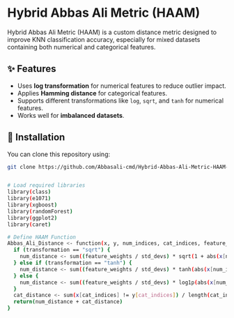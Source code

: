 

# Hybrid Abbas Ali Metric (HAAM)

Hybrid Abbas Ali Metric (HAAM) is a custom distance metric designed to improve KNN classification accuracy, especially for mixed datasets containing both numerical and categorical features.

## ✨ Features
- Uses **log transformation** for numerical features to reduce outlier impact.
- Applies **Hamming distance** for categorical features.
- Supports different transformations like `log`, `sqrt`, and `tanh` for numerical features.
- Works well for **imbalanced datasets**.

## 📌 Installation

You can clone this repository using:

```bash
git clone https://github.com/Abbasali-cmd/Hybrid-Abbas-Ali-Metric-HAAM-.git


# Load required libraries
library(class)
library(e1071)
library(xgboost)
library(randomForest)
library(ggplot2)
library(caret)

# Define HAAM Function
Abbas_Ali_Distance <- function(x, y, num_indices, cat_indices, feature_weights, std_devs, transformation = "log") {
  if (transformation == "sqrt") {
    num_distance <- sum((feature_weights / std_devs) * sqrt(1 + abs(x[num_indices] - y[num_indices])))
  } else if (transformation == "tanh") {
    num_distance <- sum((feature_weights / std_devs) * tanh(abs(x[num_indices] - y[num_indices])))
  } else {
    num_distance <- sum((feature_weights / std_devs) * log1p(abs(x[num_indices] - y[num_indices])))
  }
  cat_distance <- sum(x[cat_indices] != y[cat_indices]) / length(cat_indices)
  return(num_distance + cat_distance)
}


